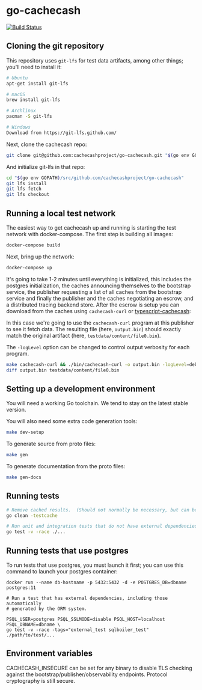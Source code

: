 # go-cachecash

[![Build Status](https://travis-ci.com/cachecashproject/go-cachecash.svg?token=utLK2DGqpJaDNkKeJ4fh&branch=master)](https://travis-ci.com/cachecashproject/go-cachecash)

## Cloning the git repository

This repository uses `git-lfs` for test data artifacts, among other things; you'll need to install it:

```bash
# Ubuntu
apt-get install git-lfs

# macOS
brew install git-lfs

# Archlinux
pacman -S git-lfs

# Windows
Download from https://git-lfs.github.com/
```

Next, clone the cachecash repo:

```bash
git clone git@github.com:cachecashproject/go-cachecash.git "$(go env GOPATH)/src/github.com/cachecashproject/go-cachecash"
```

And initialize git-lfs in that repo:

```bash
cd "$(go env GOPATH)/src/github.com/cachecashproject/go-cachecash"
git lfs install
git lfs fetch
git lfs checkout
```

## Running a local test network

The easiest way to get cachecash up and running is starting the test network with docker-compose. The first step is
building all images:

```bash
docker-compose build
```

Next, bring up the network:

```bash
docker-compose up
```

It's going to take 1-2 minutes until everything is initialized, this includes the postgres initialization, the caches
announcing themselves to the bootstrap service, the publisher requesting a list of all caches from the bootstrap service
and finally the publisher and the caches negotiating an escrow, and a distributed tracing backend store. After the escrow
is setup you can download from the caches using `cachecash-curl` or [typescript-cachecash]:

In this case we're going to use the `cachecash-curl` program at this publisher to see it fetch data. The resulting file
(here, `output.bin`) should exactly match the original artifact (here, `testdata/content/file0.bin`).

The `-logLevel` option can be changed to control output verbosity for each program.

```bash
make cachecash-curl && ./bin/cachecash-curl -o output.bin -logLevel=debug -trace http://localhost:14268 cachecash://localhost:7070/file0.bin
diff output.bin testdata/content/file0.bin
```

[typescript-cachecash]: https://github.com/cachecashproject/typescript-cachecash

## Setting up a development environment

You will need a working Go toolchain.  We tend to stay on the latest stable version.

You will also need some extra code generation tools:

```bash
make dev-setup
```

To generate source from proto files:

```bash
make gen
```

To generate documentation from the proto files:

```bash
make gen-docs
```

## Running tests

```bash
# Remove cached results.  (Should not normally be necessary, but can be useful while working on the test suite.)
go clean -testcache

# Run unit and integration tests that do not have external dependencies.
go test -v -race ./...
```

## Running tests that use postgres

To run tests that use postgres, you must launch it first; you can use this command to launch your postgres container:

```shell
docker run --name db-hostname -p 5432:5432 -d -e POSTGRES_DB=dbname postgres:11

# Run a test that has external dependencies, including those automatically
# generated by the ORM system.

PSQL_USER=postgres PSQL_SSLMODE=disable PSQL_HOST=localhost PSQL_DBNAME=dbname \
go test -v -race -tags="external_test sqlboiler_test" ./path/to/test/...
```

## Environment variables

CACHECASH_INSECURE can be set for any binary to disable TLS checking against the
bootstrap/publisher/observability endpoints. Protocol cryptography is still
secure.
